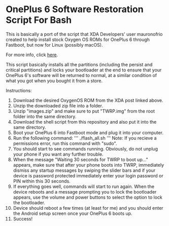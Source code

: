 # OnePlus 6 Software Restoration Script For Bash
This is basically a port of the script that XDA Developers' user mauronofrio created to help install stock Oxygen OS ROMs for OnePlus 6 through Fastboot, but now for Linux (possibly macOS).

For more info, click [here](https://forum.xda-developers.com/oneplus-6/how-to/rom-stock-fastboot-roms-oneplus-6-t3796665).

This script basically installs all the partitions (including the persist and critical partitions) and locks your bootloader at the end to ensure that your OnePlus 6's software will be returned to normal, at a similar condition of what you got when you bought it from a store.

Instructions:
1. Download the desired OxygenOS ROM from the XDA post linked above.
2. Unzip the downloaded zip file into a folder.
3. Unzip "images.zip" and make sure to put "TWRP.img" from the root folder into the same directory.
4. Download the shell script from this repository and also put it into the same directory.
5. Boot your OnePlus 6 into Fastboot mode and plug it into your computer.
6. Run the following command:
'''
./flash_all.sh
'''
Note: If you recieve a permissions error, run this command with "sudo".
7. You should start to see commands running. Obviously, do not unplug your phone if you want any further trouble.
8. When the message "Waiting 30 seconds for TWRP to boot up..." appears, make sure that after your phone boots into TWRP, immediately dismiss any startup messages by swiping the slider bars and if your device is password protected immediately enter your login password or PIN within this 30 seconds.
9. If everything goes well, commands will start to run again. When the device reboots and a message prompting you to lock the bootloader appears, use the volume and power buttons to select the option to lock the bootloader.
10. Device should reboot a few times (at least for me) and you should enter the Android setup screen once your OnePlus 6 boots up.
11. Success!
